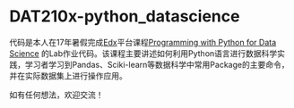 # DAT210x-python_datascience

代码是本人在17年暑假完成[Edx](https://www.edx.org)平台课程[Programming with Python for Data Science](https://www.edx.org/course/programming-python-data-science-microsoft-dat210x-5) 的Lab作业代码。该课程主要讲述如何利用Python语言进行数据科学实践，学习者学习到Pandas、Sciki-learn等数据科学中常用Package的主要命令，并在实际数据集上进行操作应用。

如有任何想法，欢迎交流！

